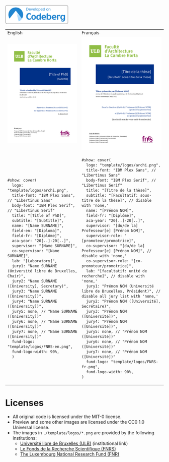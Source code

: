<!--
SPDX-FileCopyrightText: 2025 Julien Rippinger

SPDX-License-Identifier: MIT-0
-->

[<img src="./img/codeberg-link.png" title="codeberg-link" width="200">](https://codeberg.org/mononym/typst-ulb-phd-cover)

<table>
<tr>
<td>English</td>
<td>Français</td>
</tr>
<tr>
<td><img src="./img/thumbnail-en.png" alt="english-cover-example" width="400"/></td>
<td><img src="./img/thumbnail-fr.png" alt="french-cover-example" width="400"/></td>
</tr>
<tr>
<td>

```typst
#show: cover(
  logo: "template/logos/archi.png",
  title-font: "IBM Plex Sans", // "Libertinus Sans"
  body-font: "IBM Plex Serif", // "Libertinus Serif"
  title: "[Title of PhD]",
  subtitle: "[Subtitle]",
  name: "[Name SURNAME]",
  field-en: "[Diploma]",
  field-fr: "[Diplôme]",
  aca-year: "20[..]-20[..]",
  supervisor: "[Name SURNAME]",
  co-supervisor: "[Name SURNAME]",
  lab: "[Laboratory]",
  jury1: "Name SURNAME (Université libre de Bruxelles, Chair)",
  jury2: "Name SURNAME ([University], Secretary)",
  jury3: "Name SURNAME ([University])",
  jury4: "Name SURNAME ([University])",
  jury5: none, // "Name SURNAME ([University])"
  jury6: none, // "Name SURNAME ([University])"
  jury7: none, // "Name SURNAME ([University])"
  fund-logo: "template/logos/FNRS-en.png",
  fund-logo-width: 90%,
  )
```

</td>

<td>

```typst
#show: cover(
  logo: "template/logos/archi.png",
  title-font: "IBM Plex Sans", // "Libertinus Sans"
  body-font: "IBM Plex Serif", // "Libertinus Serif"
  title: "[Titre de la thèse]",
  subtitle: "[Facultatif: sous-titre de la thèse]", // disable with 'none,'
  name: "[Prénom NOM]",
  field-fr: "[Diplôme]",
  aca-year: "20[..]-20[..]",
  supervisor: "[du/de la] Professeur[e] [Prénom NOM]",
  supervisor-role: "[promoteur/promotrice]",
  co-supervisor: "[du/de la] Professeur[e] [Prénom NOM]", // disable with 'none,'
  co-supervisor-role: "[co-promoteur/promotrice]",
  lab: "[facultatif: unité de recherche]", // disable with 'none,'
  jury1: "Prénom NOM (Université libre de Bruxelles, Président)", // disable all jury list with 'none,'
  jury2: "Prénom NOM ([Université], Secrétaire)",
  jury3: "Prénom NOM ([Université])",
  jury4: "Prénom NOM ([Université])",
  jury5: none, // "Prénom NOM ([Université])"
  jury6: none, // "Prénom NOM ([Université])"
  jury7: none, // "Prénom NOM ([Université])"
  fund-logo: "template/logos/FNRS-fr.png",
  fund-logo-width: 90%,
)
```

</td>
</tr>
</table>

# Licenses

+ All original code is licensed under the MIT-0 license.
+ Preview and some other images are licensed under the CC0 1.0 Universal license.
+ The images in `./template/logos/*.png` are provided by the following institutions:
   + [Université libre de Bruxelles (ULB)](https://portail.ulb.be/fr/communication-et-ressources-documentaires/editer-et-imprimer/graphisme-et-mise-en-page) (institutional link)
   + [Le Fonds de la Recherche Scientifique (FNRS)](https://www.frs-fnrs.be/fr/communication/logos-fnrs)
   + [The Luxembourg National Research Fund (FNR)](https://www.fnr.lu/logo/)
